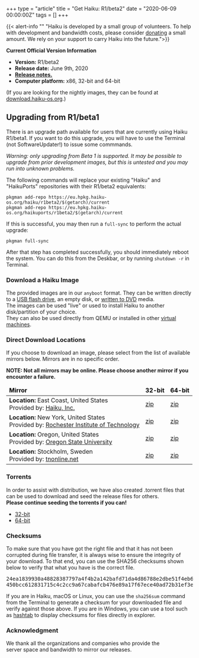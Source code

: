 +++
type = "article"
title = "Get Haiku: R1/beta2"
date = "2020-06-09 00:00:00Z"
tags = []
+++

{{< alert-info ""
"Haiku is developed by a small group of volunteers. To help with development and bandwidth costs, please consider [donating](https://www.haiku-inc.org/donate/) a small amount. We rely on your support to carry Haiku into the future.">}}

<div class="box-release-info-right">
<p><strong>Current Official Version Information</strong></p>
<ul>
	<li><strong>Version:</strong> R1/beta2</li>
	<li><strong>Release date:</strong> June 9th, 2020 </li>
	<li><strong><a href="/get-haiku/r1beta2/release-notes/">Release notes.</a></strong></li>
	<li><strong>Computer platform:</strong> x86, 32-bit and 64-bit</li>
</ul>
</div>

(If you are looking for the nightly images, they can be found at <a href="https://download.haiku-os.org">download.haiku-os.org</a>.)

## Upgrading from R1/beta1

There is an upgrade path available for users that are currently using Haiku R1/beta1. If you want to do this upgrade, you will have to use the Terminal (not SoftwareUpdater!) to issue some commmands.

*Warning: only upgrading from Beta 1 is supported. It may be possible to upgrade from prior development images, but this is untested and you may run into unknown problems.*

The following commands will replace your existing "Haiku" and "HaikuPorts" repositories with their R1/beta2 equivalents:

```shell script
pkgman add-repo https://eu.hpkg.haiku-os.org/haiku/r1beta2/$(getarch)/current
pkgman add-repo https://eu.hpkg.haiku-os.org/haikuports/r1beta2/$(getarch)/current
```

If this is successful, you may then run a `full-sync` to perform the actual upgrade:

```shell script
pkgman full-sync
```

After that step has completed successfully, you should immediately reboot the system. You can do this from the Deskbar, or by running ```shutdown -r``` in Terminal.

### Download a Haiku Image

The provided images are in our `anyboot` format. They can be written directly to a <a href="/guides/installing/making_haiku_usb_stick">USB flash drive</a>, an empty disk, or <a href="/get-haiku/burn-cd">written to DVD</a> media.<br />
The images can be used "live" or used to install Haiku to another disk/partition of your choice.<br />
They can also be used directly from QEMU or installed in other <a href="/guides/virtualizing">virtual machines</a>.

### Direct Download Locations

If you choose to download an image, please select from the list of available mirrors below. Mirrors are in no specific order.
<p><strong>NOTE: Not all mirrors may be online. Please choose another mirror if you encounter a failure.</strong></p>

<div class="nolinks">
<table id="mirrors" class="table thead-dark">
<thead style="font-weight: bold; color:black;">
<tr>
<td>Mirror</td>
<td title="BeOS API + binary compatible">32-bit</td>
<td title="BeOS API compatible">64-bit</td>
</tr>
</thead>
<tbody>
    <tr class="link">
      <td class="location"><b>Location:</b> East Coast, United States <br/>Provided by: <a target="_blank" class="ext" href="https://haiku-inc.org" title="Haiku, Inc.">Haiku, Inc.</a></td>
      <td><a class="track" href="https://s3.wasabisys.com/haiku-release/r1beta2/haiku-r1beta2-x86_gcc2h-anyboot.zip">zip</a></td>
      <td><a class="track" href="https://s3.wasabisys.com/haiku-release/r1beta2/haiku-r1beta2-x86_64-anyboot.zip">zip</a></td>
    </tr>
    <tr class="link">
      <td class="location"><b>Location:</b> New York, United States <br/>Provided by: <a target="_blank" class="ext" href="http://www.rit.edu" title="RIT">Rochester Institute of Technology</a></td>
      <td><a class="track" href="http://mirror.rit.edu/haiku/r1beta2/haiku-r1beta2-x86_gcc2h-anyboot.zip">zip</a></td>
      <td><a class="track" href="http://mirror.rit.edu/haiku/r1beta2/haiku-r1beta2-x86_64-anyboot.zip">zip</a></td>
    </tr>
    <tr class="link">
      <td class="location"><b>Location:</b> Oregon, United States <br/>Provided by: <a target="_blank" class="ext" href="http://www.osuosl.org" title="OSUOSL">Oregon State University</a></td>
      <td><a class="track" href="https://ftp.osuosl.org/pub/haiku/r1beta2/haiku-r1beta2-x86_gcc2h-anyboot.zip">zip</a></td>
      <td><a class="track" href="https://ftp.osuosl.org/pub/haiku/r1beta2/haiku-r1beta2-x86_64-anyboot.zip">zip</a></td>
    </tr>
    <tr class="link">
      <td class="location"><b>Location:</b> Stockholm, Sweden <br/>Provided by: <a target="_blank" class="ext" href="http://www.tnonline.net" title="tnonline.net">tnonline.net</a></td>
      <td><a class="track" href="https://mirrors.tnonline.net/haiku/haiku-release/r1beta2/haiku-r1beta2-x86_gcc2h-anyboot.zip">zip</a></td>
      <td><a class="track" href="https://mirrors.tnonline.net/haiku/haiku-release/r1beta2/haiku-r1beta2-x86_64-anyboot.zip">zip</a></td>
    </tr>
</tbody>
</table>
</div>

### Torrents

<p>In order to assist with distribution, we have also created .torrent files that can be used to download and seed the release files for others.<br/>
<b>Please continue seeding the torrents if you can!</b></p>
<ul>
 <li><a class="track" href="https://cdn.haiku-os.org/haiku-release/r1beta2/haiku-r1beta2-x86_gcc2h-anyboot.zip.torrent">32-bit</a></li>
 <li><a class="track" href="https://cdn.haiku-os.org/haiku-release/r1beta2/haiku-r1beta2-x86_64-anyboot.zip.torrent">64-bit</a></li>
</ul>

<h3>Checksums</h3>

<p>To make sure that you have got the right file and that it has not been corrupted during file transfer, it is always wise to ensure the integrity of your download. To that end, you can use the SHA256 checksums shown below to verify that what you have is the correct file.</p>

<pre>
24ea1839930a48828387797a4f4b2a142bafd71da4d86788e2dbe51f4eb68aff haiku-r1beta2-x86_64-anyboot.zip
450bcc612831715c4c2cc9a67cabafcb476e89a17f67ece40ad72b31ef3e93ac haiku-r1beta2-x86_gcc2h-anyboot.zip
</pre>

<p>
	If you are in Haiku, macOS or Linux, you can use the <code>sha256sum</code>
	command from the Terminal to generate a checksum for your downloaded
	file and verify against those above. If you are in Windows, you can use
	a tool such as <a href="https://implbits.com/products/hashtab/" title="Download hashtab">hashtab</a> to display checksums for files directly in explorer.
	</p>

<h3 class="App_People_32">Acknowledgment</h3>

<p style="padding-right:50px;">
	We thank all the organizations and companies who provide the server space
	and bandwidth to mirror our releases.<br />
</p>
